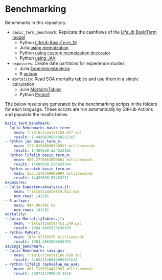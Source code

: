 # Benchmarking

Benchmarks in this repository:

* `basic_term_benchmark`: Replicate the cashflows of the [LifeLib BasicTerm model](https://github.com/lifelib-dev/lifelib/tree/main/lifelib/libraries/basiclife/BasicTerm_M)
    * Python [LifeLib BasicTerm_M](https://github.com/lifelib-dev/lifelib/tree/main/lifelib/libraries/basiclife/BasicTerm_M)
    * Julia [using memoization](https://github.com/actuarialopensource/benchmarks/blob/main/Julia/src/Benchmarks.jl)
    * Python [using custom memoization decorator](https://github.com/actuarialopensource/benchmarks/blob/main/Python/basicterm_scratch.py)
    * Python [using JAX](https://github.com/actuarialopensource/benchmarks/blob/main/Python/basicterm_jax.py)
* `exposures`: Create date partitions for experience studies
    * Julia [ExperienceAnalysis](https://github.com/JuliaActuary/ExperienceAnalysis.jl)
    * R [actxps](https://github.com/mattheaphy/actxps)
* `mortality`: Read SOA mortality tables and use them in a simple calculation
    * Julia [MortalityTables](https://github.com/JuliaActuary/MortalityTables.jl)
    * Python [Pymort](https://github.com/actuarialopensource/pymort)

The below results are generated by the benchmarking scripts in the folders for each language. These scripts are run automatically by GitHub Actions and populate the results below. 
```yaml 
basic_term_benchmark:
- Julia Benchmarks basic_term:
    mean: TrialEstimate(159.677 ms)
    result: 1.4489630534602132e7
- Python jax basic_term_m:
    mean: 227.01986699999992 milliseconds
    result: 14489630.534632105
  Python lifelib basic_term_m:
    mean: 689.2776663500001 milliseconds
    result: 14489630.534629744
  Python scratch basic_term_m:
    mean: 553.1140769999994 milliseconds
    result: 14489630.53463211
exposures:
- Julia ExperienceAnalysis.jl:
    mean: TrialEstimate(54.052 ms)
    num_rows: 141281
- R actxps:
    mean: 844.993481 ms
    num_rows: 141281
mortality:
- Julia MortalityTables.jl:
    mean: TrialEstimate(451.149 μs)
    result: 1904.4865526636793
- Python PyMort:
    mean: 1664.83758575 milliseconds
    result: 1904.4865526636793
savings_benchmark:
- Julia Benchmarks savings:
    mean: TrialEstimate(166.658 ms)
    result: 2.6521536616899497e12
- Python lifelib cashvalue_me_ex4:
    mean: 801.7193314499991 milliseconds
    result: 3507113709040.1416
```